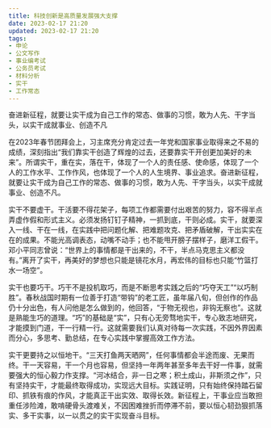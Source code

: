 ```yaml
---
title: 科技创新是高质量发展强大支撑
date: 2023-02-17 21:20
updated: 2023-02-17 21:20
tags:
- 申论
- 公文写作
- 事业编考试
- 公务员考试
- 材料分析
- 实干
- 工作常态
---
```

奋进新征程，就要让实干成为自己工作的常态、做事的习惯，敢为人先、干字当头，以实干成就事业、创造不凡

在2023年春节团拜会上，习主席充分肯定过去一年党和国家事业取得来之不易的成绩，深刻指出“我们靠实干创造了辉煌的过去，还要靠实干开创更加美好的未来”。所谓实干，重在实，落在干，体现了一个人的责任感、使命感，体现了一个人的工作水平、工作作风，也体现了一个人的人生境界、事业追求。奋进新征程，就要让实干成为自己工作的常态、做事的习惯，敢为人先、干字当头，以实干成就事业、创造不凡。

实干不要虚干。干活要不得花架子，每项工作都需要付出艰苦的努力，容不得半点弄虚作假和形式主义。必须发扬钉钉子精神，一抓到底，干则必成。实干，就要深入一线、干在一线，在实践中把问题化解、把难题攻克、把矛盾破解，干出实实在在的成果。不能光高调表态，动嘴不动手；也不能甩开膀子摆样子，磨洋工假干。邓小平同志曾说：“世界上的事情都是干出来的，不干，半点马克思主义都没有。”离开了实干，再美好的梦想也只能是镜花水月，再宏伟的目标也只能“竹篮打水一场空”。

实干也要巧干。巧干不是投机取巧，而是不断思考实践之后的“巧夺天工”“以巧制胜”。春秋战国时期有一位善于打造“带钩”的老工匠，虽年届八旬，但创作的作品仍十分出色，有人问他是怎么做到的，他回答，“于物无视也，非钩无察也”。这就是熟能生巧的道理。“巧”的基础是“实”，只有心无旁骛地实干，专心致志地研究，才能摸到门道，干一行精一行。这就需要我们认真对待每一次实践，不因外界因素而分心，多思考、勤总结，在专心实践中掌握高效工作方法。

实干更要持之以恒地干。“三天打鱼两天晒网”，任何事情都会半途而废、无果而终。干一天容易，干一个月也容易，但坚持一年两年甚至多年去干好一件事，就需要强大的恒心毅力作支撑。“河冰结合，非一日之寒；积土成山，非斯须之作”，只有坚持实干，才能最终取得成功，实现远大目标。实践证明，只有始终保持踏石留印、抓铁有痕的作风，才能真正干出实效、取得长效。新征程上，干事业应当敢担重任涉险滩，敢啃硬骨头渡难关，不因困难挫折而停滞不前，要以恒心韧劲狠抓落实、多干实事，以一以贯之的实干实现奋斗目标。